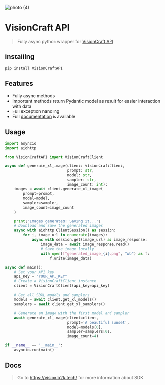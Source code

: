 ![photo (4)](https://github.com/Belyashik2K/VisionCraftAPI/assets/126521808/fa32e4fa-37bd-47a7-9574-bbc02191796b)
# VisionCraft API
> Fully async python wrapper for [VisionCraft API](https://api.visioncraft.top/docs)

## Installing

    pip install VisionCraftAPI

## Features
* Fully async methods
* Important methods return Pydantic model as result for easier interaction with data
* Full exception handling
* Full [documentation](https://vision.b2k.tech/) is available

## Usage
```python
import asyncio
import aiohttp

from VisionCraftAPI import VisionCraftClient

async def generate_xl_image(client: VisionCraftClient,
                            prompt: str,
                            model: str,
                            sampler: str,
                            image_count: int):
    images = await client.generate_xl_image(
        prompt=prompt,
        model=model,
        sampler=sampler,
        image_count=image_count
    )
    
    print('Images generated! Saving it...')
    # Download and save the generated images
    async with aiohttp.ClientSession() as session:
        for i, image_url in enumerate(images):
            async with session.get(image_url) as image_response:
                image_data = await image_response.read()
                # Save the image locally
                with open(f"generated_image_{i}.png", "wb") as f:
                    f.write(image_data)
                    
async def main():
    # Set your API key
    api_key = "YOUR_API_KEY"
    # Create a VisionCraftClient instance
    client = VisionCraftClient(api_key=api_key)
    
    # Get all SDXL models and samplers
    models = await client.get_xl_models()
    samplers = await client.get_xl_samplers()

    # Generate an image with the first model and sampler
    await generate_xl_image(client=client,
                            prompt='A beautiful sunset',
                            model=models[0],
                            sampler=samplers[0],
                            image_count=4)
            
if __name__ == '__main__':
    asyncio.run(main())
```

## Docs
> Go to https://vision.b2k.tech/ for more information about SDK
